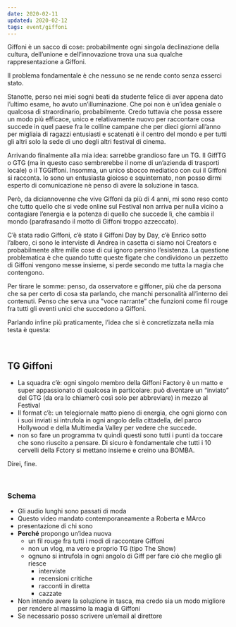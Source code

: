 ```yaml
---
date: 2020-02-11
updated: 2020-02-12
tags: event/giffoni
---
```

Giffoni è un sacco di cose: probabilmente ogni singola declinazione della cultura, dell’unione e dell’innovazione trova una sua qualche rappresentazione a Giffoni.

Il problema fondamentale è che nessuno se ne rende conto senza esserci stato.

Stanotte, perso nei miei sogni beati da studente felice di aver appena dato l’ultimo esame, ho avuto un’illuminazione. Che poi non è un’idea geniale o qualcosa di straordinario, probabilmente. Credo tuttavia che possa essere un modo più efficace, unico e relativamente nuovo per raccontare cosa succede in quel paese fra le colline campane che per dieci giorni all’anno per migliaia di ragazzi entusiasti e scatenati è il centro del mondo e per tutti gli altri solo la sede di uno degli altri festival di cinema.

Arrivando finalmente alla mia idea: sarrebbe grandioso fare un TG. Il GiffTG o GTG (ma in questo caso sembrerebbe il nome di un’azienda di trasporti locale) o il TGGiffoni. Insomma, un unico sbocco mediatico con cui il Giffoni si racconta. Io sono un entusiasta gioioso e squinternato, non posso dirmi esperto di comunicazione nè penso di avere la soluzione in tasca.

Però, da diciannovenne che vive Giffoni da più di 4 anni, mi sono reso conto che tutto quello che si vede online sul Festival non arriva per nulla vicino a contagiare l’energia e la potenza di quello che succede lì, che cambia il mondo (parafrasando il motto di Giffoni troppo azzeccato).

C’è stata radio Giffoni, c’è stato il Giffoni Day by Day, c’è Enrico sotto l’albero, ci sono le interviste di Andrea in casetta ci siamo noi Creators e probabilmente altre mille cose di cui ignoro persino l’esistenza. La questione problematica è che quando tutte queste figate che condividono un pezzetto di Giffoni vengono messe insieme, si perde secondo me tutta la magia che contengono.

Per tirare le somme: penso, da osservatore e giffoner, più che da persona che sa per certo di cosa sta parlando, che manchi personalità all’interno dei contenuti. Penso che serva una "voce narrante” che funzioni come fil rouge fra tutti gli eventi unici che succedono a Giffoni.

Parlando infine più praticamente, l’idea che si è concretizzata nella mia testa è questa:

<br>

## TG Giffoni

-   La squadra c’è: ogni singolo membro della Giffoni Factory è un matto e super appassionato di qualcosa in particolare: può diventare un “inviato” del GTG (da ora lo chiamerò così solo per abbreviare) in mezzo al Festival
-   Il format c’è: un telegiornale matto pieno di energia, che ogni giorno con i suoi inviati si intrufola in ogni angolo della cittadella, del parco Hollywood e della Multimedia Valley per vedere che succede.
- non so fare un programma tv quindi questi sono tutti i punti da toccare che sono riuscito a pensare. Di sicuro è fondamentale che tutti i 10 cervelli della Fctory si mettano insieme e creino una BOMBA.

Direi,
fine.

<br>

### Schema

-   Gli audio lunghi sono passati di moda
-   Questo video mandato contemporaneamente a Roberta e MArco
-   presentazione di chi sono
-   **Perché** propongo un’idea nuova
    -   un fil rouge fra tutti i modi di raccontare Giffoni
    -   non un vlog, ma vero e proprio TG (tipo The Show)
    -   ognuno si intrufola in ogni angolo di Giff per fare ciò che meglio gli riesce
        -   interviste
        -   recensioni critiche
        -   racconti in diretta
        -   cazzate
-   Non intendo avere la soluzione in tasca, ma credo sia un modo migliore per rendere al massimo la magia di Giffoni
-   Se necessario posso scrivere un’email al direttore